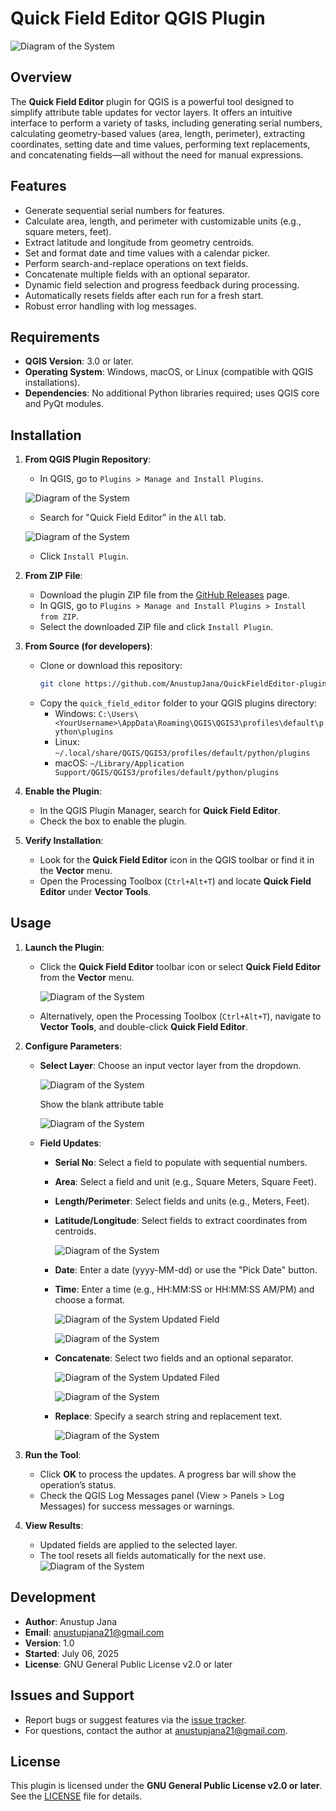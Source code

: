 # Quick Field Editor QGIS Plugin
![Diagram of the System](https://github.com/AnustupJana/QuickFieldEditor-plugin/blob/main/icon.png?raw=true)

## Overview

The **Quick Field Editor** plugin for QGIS is a powerful tool designed to simplify attribute table updates for vector layers. It offers an intuitive interface to perform a variety of tasks, including generating serial numbers, calculating geometry-based values (area, length, perimeter), extracting coordinates, setting date and time values, performing text replacements, and concatenating fields—all without the need for manual expressions.

## Features
- Generate sequential serial numbers for features.
- Calculate area, length, and perimeter with customizable units (e.g., square meters, feet).
- Extract latitude and longitude from geometry centroids.
- Set and format date and time values with a calendar picker.
- Perform search-and-replace operations on text fields.
- Concatenate multiple fields with an optional separator.
- Dynamic field selection and progress feedback during processing.
- Automatically resets fields after each run for a fresh start.
- Robust error handling with log messages.

## Requirements
- **QGIS Version**: 3.0 or later.
- **Operating System**: Windows, macOS, or Linux (compatible with QGIS installations).
- **Dependencies**: No additional Python libraries required; uses QGIS core and PyQt modules.

## Installation

1. **From QGIS Plugin Repository**:
   - In QGIS, go to `Plugins > Manage and Install Plugins`.

   ![Diagram of the System](https://github.com/AnustupJana/QuickFieldEditor-plugin/blob/main/doc/1st.png?raw=true)
   - Search for "Quick Field Editor" in the `All` tab.

   ![Diagram of the System](https://github.com/AnustupJana/QuickFieldEditor-plugin/blob/main/doc/2nd.png?raw=true)
   - Click `Install Plugin`.

1. **From ZIP File**:
   - Download the plugin ZIP file from the [GitHub Releases](https://github.com/AnustupJana/QuickFieldEditor-plugin.git) page.
   - In QGIS, go to `Plugins > Manage and Install Plugins > Install from ZIP`.
   - Select the downloaded ZIP file and click `Install Plugin`.

2. **From Source (for developers)**:
   - Clone or download this repository:
     ```bash
     git clone https://github.com/AnustupJana/QuickFieldEditor-plugin.git
     ```
   - Copy the `quick_field_editor` folder to your QGIS plugins directory:
     - Windows: `C:\Users\<YourUsername>\AppData\Roaming\QGIS\QGIS3\profiles\default\python\plugins`
     - Linux: `~/.local/share/QGIS/QGIS3/profiles/default/python/plugins`
     - macOS: `~/Library/Application Support/QGIS/QGIS3/profiles/default/python/plugins`

3. **Enable the Plugin**:
   - In the QGIS Plugin Manager, search for **Quick Field Editor**.
   - Check the box to enable the plugin.

4. **Verify Installation**:
   - Look for the **Quick Field Editor** icon in the QGIS toolbar or find it in the **Vector** menu.
   - Open the Processing Toolbox (`Ctrl+Alt+T`) and locate **Quick Field Editor** under **Vector Tools**.

## Usage

1. **Launch the Plugin**:
   - Click the **Quick Field Editor** toolbar icon or select **Quick Field Editor** from the **Vector** menu.
  
     ![Diagram of the System](https://github.com/AnustupJana/QuickFieldEditor-plugin/blob/main/doc/3rd.png?raw=true)
   - Alternatively, open the Processing Toolbox (`Ctrl+Alt+T`), navigate to **Vector Tools**, and double-click **Quick Field Editor**.
     

2. **Configure Parameters**:
   - **Select Layer**: Choose an input vector layer from the dropdown.
  
     ![Diagram of the System](https://github.com/AnustupJana/QuickFieldEditor-plugin/blob/main/doc/4th.png?raw=true)

     Show the blank attribute table

     ![Diagram of the System](https://github.com/AnustupJana/QuickFieldEditor-plugin/blob/main/doc/5th.png?raw=true)
   - **Field Updates**:
     - **Serial No**: Select a field to populate with sequential numbers.
     - **Area**: Select a field and unit (e.g., Square Meters, Square Feet).
     - **Length/Perimeter**: Select fields and units (e.g., Meters, Feet).
     - **Latitude/Longitude**: Select fields to extract coordinates from centroids.
  
       ![Diagram of the System](https://github.com/AnustupJana/QuickFieldEditor-plugin/blob/main/doc/6th.png?raw=true)
     - **Date**: Enter a date (yyyy-MM-dd) or use the "Pick Date" button.
     - **Time**: Enter a time (e.g., HH:MM:SS or HH:MM:SS AM/PM) and choose a format.
    
       ![Diagram of the System](https://github.com/AnustupJana/QuickFieldEditor-plugin/blob/main/doc/7th.png?raw=true)
       Updated Field
  
       ![Diagram of the System](https://github.com/AnustupJana/QuickFieldEditor-plugin/blob/main/doc/8th.png?raw=true)

     - **Concatenate**: Select two fields and an optional separator.
    
       ![Diagram of the System](https://github.com/AnustupJana/QuickFieldEditor-plugin/blob/main/doc/9th.png?raw=true)
       Updated Filed

       ![Diagram of the System](https://github.com/AnustupJana/QuickFieldEditor-plugin/blob/main/doc/10th.png?raw=true)
     - **Replace**: Specify a search string and replacement text.
    
       ![Diagram of the System](https://github.com/AnustupJana/QuickFieldEditor-plugin/blob/main/doc/11th.png?raw=true)

3. **Run the Tool**:
   - Click **OK** to process the updates. A progress bar will show the operation’s status.
   - Check the QGIS Log Messages panel (View > Panels > Log Messages) for success messages or warnings.

4. **View Results**:
   - Updated fields are applied to the selected layer.
   - The tool resets all fields automatically for the next use.
     ![Diagram of the System](https://github.com/AnustupJana/QuickFieldEditor-plugin/blob/main/doc/12th.png?raw=true)

## Development
- **Author**: Anustup Jana
- **Email**: anustupjana21@gmail.com
- **Version**: 1.0
- **Started**: July 06, 2025
- **License**: GNU General Public License v2.0 or later

## Issues and Support
- Report bugs or suggest features via the [issue tracker](https://github.com/AnustupJana/QuickFieldEditor-plugin/issues).
- For questions, contact the author at anustupjana21@gmail.com.

## License
This plugin is licensed under the **GNU General Public License v2.0 or later**. See the [LICENSE](https://github.com/AnustupJana/QuickFieldEditor-plugin/blob/main/LICENSE) file for details.
